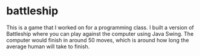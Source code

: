 # battleship
This is a game that I worked on for a programming class.  I built a version of Battleship where you can play against the computer using Java Swing. The computer would finish in around 50 moves, which is around how long the average human will take to finish. 
